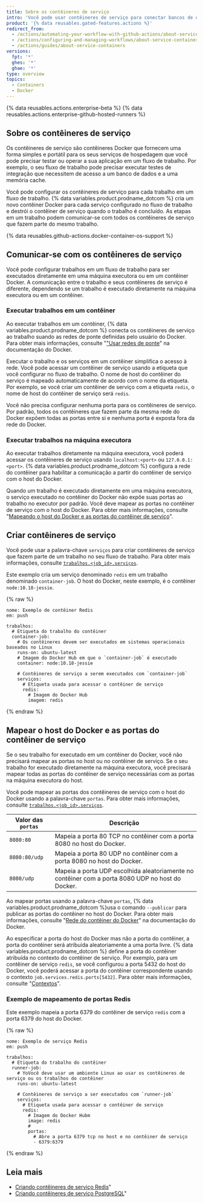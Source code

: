 ```yaml
---
title: Sobre os contêineres de serviço
intro: 'Você pode usar contêineres de serviço para conectar bancos de dados, serviços web, memória cache e outras ferramentas ao seu fluxo de trabalho.'
product: '{% data reusables.gated-features.actions %}'
redirect_from:
  - /actions/automating-your-workflow-with-github-actions/about-service-containers
  - /actions/configuring-and-managing-workflows/about-service-containers
  - /actions/guides/about-service-containers
versions:
  fpt: '*'
  ghes: '*'
  ghae: '*'
type: overview
topics:
  - Containers
  - Docker
---
```


{% data reusables.actions.enterprise-beta %}
{% data reusables.actions.enterprise-github-hosted-runners %}

## Sobre os contêineres de serviço

Os contêineres de serviço são contêineres Docker que fornecem uma forma simples e portátil para os seus serviços de hospedagem que você pode precisar testar ou operar a sua aplicação em um fluxo de trabalho. Por exemplo, o seu fluxo de trabalho pode precisar executar testes de integração que necessitem de acesso a um banco de dados e a uma memória cache.

Você pode configurar os contêineres de serviço para cada trabalho em um fluxo de trabalho. {% data variables.product.prodname_dotcom %} cria um novo contêiner Docker para cada serviço configurado no fluxo de trabalho e destrói o contêiner de serviço quando o trabalho é concluído. As etapas em um trabalho podem comunicar-se com todos os contêineres de serviço que fazem parte do mesmo trabalho.

{% data reusables.github-actions.docker-container-os-support %}

## Comunicar-se com os contêineres de serviço

Você pode configurar trabalhos em um fluxo de trabalho para ser executados diretamente em uma máquina executora ou em um contêiner Docker. A comunicação entre o trabalho e seus contêineres de serviço é diferente, dependendo se um trabalho é executado diretamente na máquina executora ou em um contêiner.

### Executar trabalhos em um contêiner

Ao executar trabalhos em um contêiner, {% data variables.product.prodname_dotcom %} conecta os contêineres de serviço ao trabalho suando as redes de ponte definidas pelo usuário do Docker. Para obter mais informações, consulte "["Usar redes de ponte](https://docs.docker.com/network/bridge/)" na documentação do Docker.

Executar o trabalho e os serviços em um contêiner simplifica o acesso à rede. Você pode acessar um contêiner de serviço usando a etiqueta que você configurar no fluxo de trabalho. O nome de host do contêiner do serviço é mapeado automaticamente de acordo com o nome da etiqueta. Por exemplo, se você criar um contêiner de serviço com a etiqueta `redis`, o nome de host do contêiner de serviço será `redis`.

Você não precisa configurar nenhuma porta para os contêineres de serviço. Por padrão, todos os contêineres que fazem parte da mesma rede do Docker expõem todas as portas entre si e nenhuma porta é exposta fora da rede do Docker.

### Executar trabalhos na máquina executora

Ao executar trabalhos diretamente na máquina executora, você poderá acessar os contêineres de serviço usando `localhost:<port>` ou `127.0.0.1:<port>`. {% data variables.product.prodname_dotcom %} configura a rede do contêiner para habilitar a comunicação a partir do contêiner de serviço com o host do Docker.

Quando um trabalho é executado diretamente em uma máquina executora, o serviço executado no contêiner do Docker não expõe suas portas ao trabalho no executor por padrão. Você deve mapear as portas no contêiner de serviço com o host do Docker. Para obter mais informações, consulte "[Mapeando o host do Docker e as portas do contêiner de serviço](/actions/automating-your-workflow-with-github-actions/about-service-containers#mapping-docker-host-and-service-container-ports)".

## Criar contêineres de serviço

Você pode usar a palavra-chave `serviços` para criar contêineres de serviço que fazem parte de um trabalho no seu fluxo de trabalho. Para obter mais informações, consulte [`trabalhos.<job_id>.serviços`](/actions/automating-your-workflow-with-github-actions/workflow-syntax-for-github-actions#jobsjob_idservices).

Este exemplo cria um serviço denominado `redis` em um trabalho denominado `container-job`. O host do Docker, neste exemplo, é o contêiner `node:10.18-jessie`.

{% raw %}
```yaml{:copy}
nome: Exemplo de contêiner Redis
em: push

trabalhos:
  # Etiqueta do trabalho do contêiner
  container-job:
    # Os contêineres devem ser executados em sistemas operacionais baseados no Linux
    runs-on: ubuntu-latest
    # Imagem do Docker Hub em que o `container-job` é executado
    container: node:10.18-jessie

    # Contêineres de serviço a serem executados com `container-job`
    serviços:
      # Etiqueta usada para acessar o contêiner de serviço
      redis:
        # Imagem do Docker Hub
        imagem: redis
```
{% endraw %}

## Mapear o host do Docker e as portas do contêiner de serviço

Se o seu trabalho for executado em um contêiner do Docker, você não precisará mapear as portas no host ou no contêiner de serviço. Se o seu trabalho for executado diretamente na máquina executora, você precisará mapear todas as portas do contêiner de serviço necessárias com as portas na máquina executora do host.

Você pode mapear as portas dos contêineres de serviço com o host do Docker usando a palavra-chave `portas`. Para obter mais informações, consulte [`trabalhos.<job_id>.serviços`](/actions/automating-your-workflow-with-github-actions/workflow-syntax-for-github-actions#jobsjob_idservices).

| Valor das `portas` | Descrição                                                                                        |
| ------------------ | ------------------------------------------------------------------------------------------------ |
| `8080:80`          | Mapeia a porta 80 TCP no contêiner com a porta 8080 no host do Docker.                           |
| `8080:80/udp`      | Mapeia a porta 80 UDP no contêiner com a porta 8080 no host do Docker.                           |
| `8080/udp`         | Mapeia a porta UDP escolhida aleatoriamente no contêiner com a porta 8080 UDP no host do Docker. |

Ao mapear portas usando a palavra-chave `portas`, {% data variables.product.prodname_dotcom %}usa o comando `--publicar` para publicar as portas do contêiner no host do Docker. Para obter mais informações, consulte "[Rede do contêiner do Docker](https://docs.docker.com/config/containers/container-networking/)" na documentação do Docker.

Ao especificar a porta do host do Docker mas não a porta do contêiner, a porta do contêiner será atribuída aleatoriamente a uma porta livre. {% data variables.product.prodname_dotcom %} define a porta do contêiner atribuída no contexto do contêiner de serviço. Por exemplo, para um contêiner de serviço `redis`, se você configurou a porta 5432 do host do Docker, você poderá acessar a porta do contêiner correspondente usando o contexto `job.services.redis.ports[5432]`. Para obter mais informações, consulte "[Contextos](/actions/learn-github-actions/contexts#job-context)".

### Exemplo de mapeamento de portas Redis

Este exemplo mapeia a porta 6379 do contêiner de serviço `redis` com a porta 6379 do host do Docker.

{% raw %}
```yaml{:copy}
nome: Exemplo de serviço Redis
em: push

trabalhos:
  # Etiqueta do trabalho do contêiner
  runner-job:
    # YoVocê deve usar um ambiente Linux ao usar os contêineres de serviço ou os trabalhos do contêiner
    runs-on: ubuntu-latest

    # Contêineres de serviço a ser executados com `runner-job`
    serviços:
      # Etiqueta usada para acessar o contêiner de serviço
      redis:
        # Imagem do Docker Hubm
        image: redis
        #
        portas:
          # Abre a porta 6379 tcp no host e no contêiner de serviço
          - 6379:6379
```
{% endraw %}

## Leia mais

- [Criando contêineres de serviço Redis](/actions/automating-your-workflow-with-github-actions/creating-redis-service-containers)"
- [Criando contêineres de serviço PostgreSQL](/actions/automating-your-workflow-with-github-actions/creating-postgresql-service-containers)"
